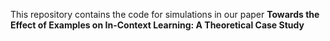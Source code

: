 This repository contains the code for simulations in our paper **Towards the Effect of Examples on In-Context Learning: A Theoretical Case Study**
